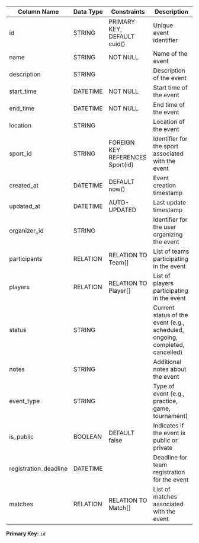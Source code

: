| Column Name           | Data Type | Constraints                      | Description                                                                  |
| --------------------- | --------- | -------------------------------- | ---------------------------------------------------------------------------- |
| id                    | STRING    | PRIMARY KEY, DEFAULT cuid()      | Unique event identifier                                                      |
| name                  | STRING    | NOT NULL                         | Name of the event                                                            |
| description           | STRING    |                                  | Description of the event                                                     |
| start_time            | DATETIME  | NOT NULL                         | Start time of the event                                                      |
| end_time              | DATETIME  | NOT NULL                         | End time of the event                                                        |
| location              | STRING    |                                  | Location of the event                                                        |
| sport_id              | STRING    | FOREIGN KEY REFERENCES Sport(id) | Identifier for the sport associated with the event                           |
| created_at            | DATETIME  | DEFAULT now()                    | Event creation timestamp                                                     |
| updated_at            | DATETIME  | AUTO-UPDATED                     | Last update timestamp                                                        |
| organizer_id          | STRING    |                                  | Identifier for the user organizing the event                                 |
| participants          | RELATION  | RELATION TO Team[]               | List of teams participating in the event                                     |
| players               | RELATION  | RELATION TO Player[]             | List of players participating in the event                                   |
| status                | STRING    |                                  | Current status of the event (e.g., scheduled, ongoing, completed, cancelled) |
| notes                 | STRING    |                                  | Additional notes about the event                                             |
| event_type            | STRING    |                                  | Type of event (e.g., practice, game, tournament)                             |
| is_public             | BOOLEAN   | DEFAULT false                    | Indicates if the event is public or private                                  |
| registration_deadline | DATETIME  |                                  | Deadline for team registration for the event                                 |
| matches               | RELATION  | RELATION TO Match[]              | List of matches associated with the event                                    |

**Primary Key:** `id`
